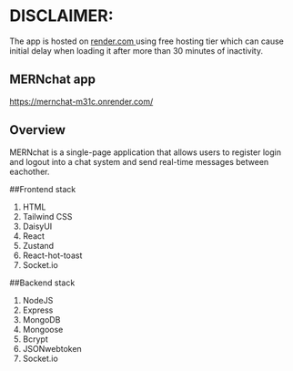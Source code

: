 # DISCLAIMER: 
The app is hosted on [render.com ](https://render.com/) using free hosting tier which can cause initial delay when loading it after more than 30 minutes of inactivity.

## MERNchat app
https://mernchat-m31c.onrender.com/

## Overview
MERNchat is a single-page application that allows users to register login and logout into a chat system and send real-time messages between eachother.

##Frontend stack
1. HTML
2. Tailwind CSS
3. DaisyUI
4. React
5. Zustand
6. React-hot-toast
7. Socket.io

##Backend stack
1. NodeJS
2. Express
3. MongoDB
4. Mongoose
5. Bcrypt
6. JSONwebtoken
7. Socket.io
      
